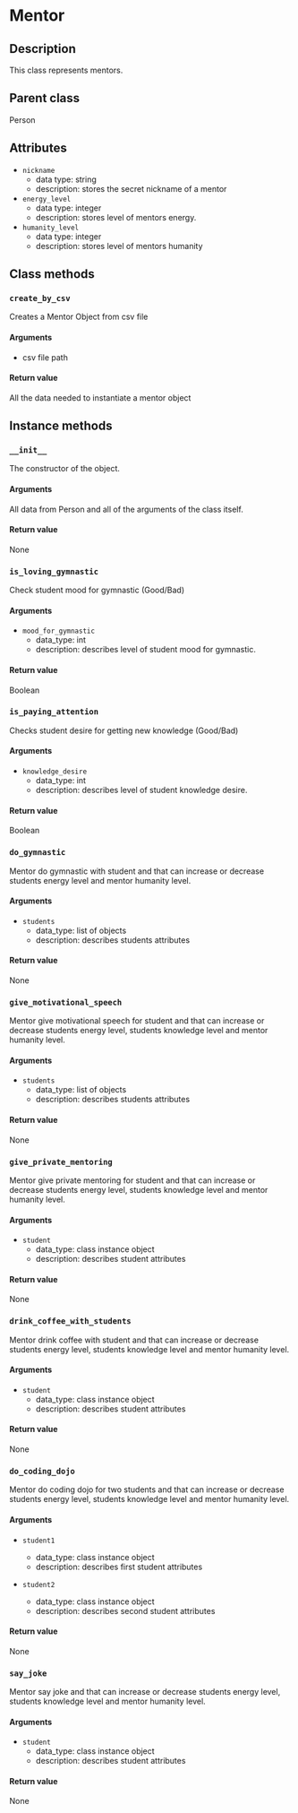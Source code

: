 # Mentor

## Description
This class represents mentors.

## Parent class
Person

## Attributes

* ```nickname```
  * data type: string
  * description: stores the secret nickname of a mentor
* ```energy_level```
   * data type: integer
   * description: stores level of mentors energy.
* ```humanity_level```
  * data type: integer
  * description: stores  level of mentors humanity
  
## Class methods
### ```create_by_csv```
Creates a Mentor Object from csv file
#### Arguments
* csv file path

#### Return value

All the data needed to instantiate a mentor object

## Instance methods

### ```__init__```
The constructor of the object.

#### Arguments

All data from Person and all of the arguments of the class itself.

#### Return value
None

### ```is_loving_gymnastic```
Check student mood for gymnastic (Good/Bad)
#### Arguments
* ```mood_for_gymnastic```
  * data_type: int
  * description: describes level of student mood for gymnastic.

#### Return value
Boolean

### ```is_paying_attention```
Checks student desire for getting new knowledge (Good/Bad)
#### Arguments
* ```knowledge_desire```
  * data_type: int
  * description: describes level of student knowledge desire.

#### Return value
Boolean

### ```do_gymnastic```
Mentor do gymnastic with student and that can increase or decrease students energy level and mentor humanity level.
#### Arguments
* ```students```
  * data_type: list of objects
  * description: describes students attributes

#### Return value
None

### ```give_motivational_speech```
Mentor give motivational speech for student and that can increase or decrease students energy level, students knowledge level and mentor humanity level.
#### Arguments
* ```students```
  * data_type: list of objects
  * description: describes students attributes

#### Return value
None

### ```give_private_mentoring```
Mentor give private mentoring for student and that can increase or decrease students energy level, students knowledge level and mentor humanity level.

#### Arguments
* ```student```
  * data_type: class instance object
  * description: describes student attributes

#### Return value
None

### ```drink_coffee_with_students```
Mentor drink coffee with student and that can increase or decrease students energy level, students knowledge level and mentor humanity level.

#### Arguments
* ```student```
  * data_type: class instance object
  * description: describes student attributes

#### Return value
None

### ```do_coding_dojo```
Mentor do coding dojo for two students and that can increase or decrease students energy level, students knowledge level and mentor humanity level.

#### Arguments
* ```student1```

  * data_type: class instance object
  * description: describes first student attributes
 
* ```student2```

  * data_type: class instance object
  * description: describes second student attributes

#### Return value
None

### ```say_joke```
Mentor say joke and that can increase or decrease students energy level, students knowledge level and mentor humanity level.

#### Arguments
* ```student```
  * data_type: class instance object
  * description: describes student attributes

#### Return value
None